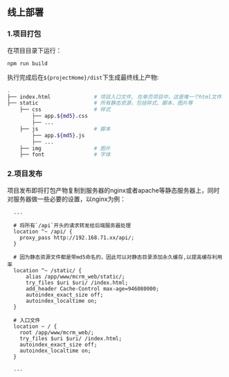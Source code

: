 ## 线上部署

### 1.项目打包

在项目目录下运行：

```
npm run build
```

执行完成后在`${projectHome}/dist`下生成最终线上产物:

```bash
.
├── index.html              # 项目入口文件, 在单页项目中，这是唯一个html文件
├── static                  # 所有静态资源，包括样式、脚本、图片等
    ├── css                 # 样式
        ├── app.${md5}.css
        ├── ...
    ├── js                  # 脚本
        ├── app.${md5}.js
        ├── ...
    ├── img                 # 图片 
    ├── font                # 字体
```

### 2.项目发布

项目发布即将打包产物复制到服务器的nginx或者apache等静态服务器上，同时对服务器做一些必要的设置，以nginx为例：

```
  ...
  
  # 将所有`/api`开头的请求转发给后端服务器处理
  location ^~ /api/ {
    proxy_pass http://192.168.71.xx/api/;
  }

  # 因为静态资源文件都是带md5命名的，因此可以对静态目录添加永久缓存,以提高缓存利用率
  location ^~ /static/ {
      alias /app/www/mcrm_web/static/;
      try_files $uri $uri/ /index.html;
      add_header Cache-Control max-age=946080000;
      autoindex_exact_size off;
      autoindex_localtime on;
  }

  # 入口文件
  location ~ / {
    root /app/www/mcrm_web/;
    try_files $uri $uri/ /index.html;
    autoindex_exact_size off;
    autoindex_localtime on;
  }

  ...

```